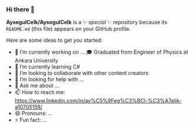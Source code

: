 ### Hi there 👋


**AysegulCelk/AysegulCelk** is a ✨ _special_ ✨ repository because its `README.md` (this file) appears on your GitHub profile.

Here are some ideas to get you started:

- 🔭 I’m currently working on ...
  🎓 Graduated from  Engineer of Physics at Ankara University
- 🌱 I’m currently learning C#
- 👯 I’m looking to collaborate with other content creators
- 🤔 I’m looking for help with ...
- 💬 Ask me about ...
- 📫 How to reach me: https://www.linkedin.com/in/ay%C5%9Feg%C3%BCl-%C3%A7elik-a10705159/
- 😄 Pronouns: ...
- ⚡ Fun fact: ...


